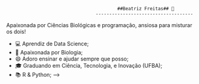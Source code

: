                                              ##Beatriz Freitas## 👋
                                     ------------------------------------
                                             
Apaixonada por Ciências Biológicas e programação, ansiosa para misturar os dois!

- 💻 Aprendiz de Data Science;
- 🌱 Apaixonada por Biologia;
- 😄 Adoro ensinar e ajudar sempre que posso;
- 🎓 Graduando em Ciência, Tecnologia, e Inovação (UFBA);
- 📚 R & Python;
-->
<!--

